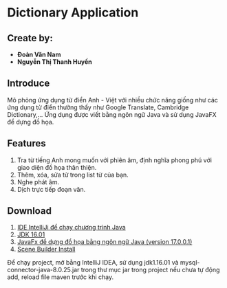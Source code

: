 # Dictionary Application
## Create by: 
* **Đoàn Văn Nam**
* **Nguyễn Thị Thanh Huyền**

## Introduce
Mô phỏng ứng dụng từ điển Anh - Việt với nhiều chức năng giống như các ứng dụng từ điển thường thấy như Google Translate, Cambridge Dictionary,... Ứng dụng được viết bằng ngôn ngữ Java và sử dụng JavaFX để dựng đồ họa.
## Features
1. Tra từ tiếng Anh mong muốn với phiên âm, định nghĩa phong phú với giao diện đồ họa thân thiện.
2. Thêm, xóa, sửa từ trong list từ của bạn.
3. Nghe phát âm.
4. Dịch trực tiếp đoạn văn.
## Download
1. [IDE IntelliJi để chạy chương trình Java](https://www.jetbrains.com/idea/download/#section=windows)
2. [JDK 16.01](https://gluonhq.com/products/javafx/)
3. [JavaFx để dựng đồ họa bằng ngôn ngữ Java (version 17.0.0.1)](https://gluonhq.com/products/javafx/)
4. [Scene Builder Install](https://gluonhq.com/products/scene-builder/)

Để chạy project, mở bằng IntelliJ IDEA, sử dụng jdk1.16.01 và mysql-connector-java-8.0.25.jar trong thư mục jar trong project nếu chưa tự động add, reload file maven trước khi chạy.
